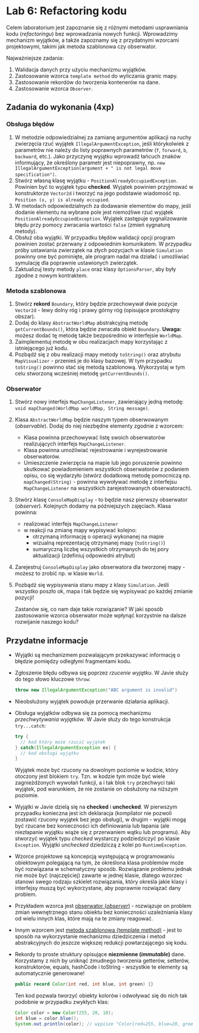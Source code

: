 # Lab 6: Refactoring kodu

Celem laboratorium jest zapoznanie się z różnymi metodami usprawniania kodu (*refactoringu*) bez wprowadzania nowych funkcji. Wprowadzimy mechanizm wyjątków, a także zapoznamy się z przydatnymi wzorcami projektowymi, takimi jak metoda szablonowa czy obserwator. 

Najważniejsze zadania:

1. Walidacja danych przy użyciu mechanizmu wyjątków.
2. Zastosowanie wzorca `template method` do wyliczania granic mapy.
3. Zastosowanie rekordów do tworzenia kontenerów na dane.
4. Zastosowanie wzorca `Observer`.




## Zadania do wykonania (4xp)

### Obsługa błędów

1. W metodzie odpowiedzialnej za zamianę argumentów aplikacji na ruchy zwierzęcia rzuć wyjątek `IllegalArgumentException`, jeśli którykolwiek z parametrów nie należy do listy poprawnych parametrów (`f`, `forward`, `b`, `backward`, etc.). Jako przyczynę wyjątku wprowadź łańcuch znaków informujący, że określony parametr jest niepoprawny, np.  `new IllegalArgumentException(argument + " is not legal move specification")`.
2. Stwórz własną klasę wyjątku - `PositionAlreadyOccupiedException`. Powinien być to wyjątek typu **checked**. Wyjątek powinien przyjmować w konstruktorze `Vector2d` i tworzyć na jego podstawie wiadomość np. `Position (x, y) is already occupied`.
3. W metodach odpowiedzialnych za dodawanie elementów do mapy, jeśli dodanie elementu na wybrane pole jest niemożliwe rzuć wyjątek `PositionAlreadyOccupiedException`. Wyjątek zastępuje sygnalizowanie błędu przy pomocy zwracania wartości `false` (zmień sygnaturę metody).
4. Obsłuż oba wyjątki. W przypadku błędów walidacji opcji program powinien zostać przerwany z odpowiednim komunikatem. W przypadku próby ustawiania zwierzątek na złych pozycjach w klasie `Simulation` powinny one być pominięte, ale program nadal ma działać i umożliwiać symulację dla poprawnie ustawionych zwierzątek.
5. Zaktualizuj testy metody `place` oraz klasy `OptionsParser`, aby były zgodne z nowym kontraktem.

### Metoda szablonowa

1. Stwórz **rekord** `Boundary`, który będzie przechowywał dwie pozycje `Vector2d` - lewy dolny róg i prawy górny róg (opisujące prostokątny obszar).
2. Dodaj do klasy `AbstractWorldMap` abstrakcyjną metodę `getCurrentBounds()`, która będzie zwracała obiekt `Boundary`.
**Uwaga:** możesz dodać tę metodę także bezpośrednio w interfejsie `WorldMap`.
3. Zaimplementuj metodę w obu realizacjach mapy korzystając z istniejącego już kodu.
4. Pozbądź się z obu realizacji mapy metody `toString()` oraz atrybutu `MapVisualizer` - przenieś je do klasy bazowej. W tym przypadku `toString()` powinno stać się metodą szablonową. Wykorzystaj w tym celu stworzoną wcześniej metodę `getCurrentBounds()`.

### Obserwator

1. Stwórz nowy interfejs `MapChangeListener`, zawierający jedną metodę: `void mapChanged(WorldMap worldMap, String message)`.

2. Klasa `AbstractWorldMap` będzie naszym typem obserwowanym (*observable*). Dodaj do niej niezbędne elementy zgodnie z wzorcem:

   - Klasa powinna przechowywać listę swoich obserwatorów realizujących interfejs `MapChangeListener`.
   - Klasa powinna umożliwiać rejestrowanie i wyrejestrowanie obserwatorów.
   - Umieszczenie zwierzęcia na mapie lub jego poruszenie powinno skutkować powiadomieniem wszystkich obserwatorów z podaniem opisu, co się wydarzyło (stwórz dodatkową metodę pomocniczą np. `mapChanged(String)` - powinna wywoływać metodę z interfejsu `MapChangeListener` na wszystkich zarejestrowanych obserwatorach).

3. Stwórz klasę `ConsoleMapDisplay` - to będzie nasz pierwszy obserwator (*observer*). Kolejnych dodamy na późniejszych zajęciach. Klasa powinna:

   - realizować interfejs `MapChangeListener`
   - w reakcji na zmianę mapy wypisywać kolejno:
     - otrzymaną informację o operacji wykonanej na mapie
     - wizualną reprezentację otrzymanej mapy (`toString()`)
     - sumaryczną liczbę wszystkich otrzymanych do tej pory aktualizacji (zdefiniuj odpowiedni atrybut)

4. Zarejestruj `ConsoleMapDisplay` jako obserwatora dla tworzonej mapy - możesz to zrobić np. w klasie `World`. 

5. Pozbądź się wypisywania stanu mapy z klasy `Simulation`. Jeśli wszystko poszło ok, mapa i tak będzie się wypisywać po każdej zmianie pozycji!

   Zastanów się, co nam daje takie rozwiązanie? W jaki sposób zastosowanie wzorca obserwator może wpłynąć korzystnie na dalsze rozwijanie naszego kodu? 



## Przydatne informacje

* Wyjątki są mechanizmem pozwalającym przekazywać informację o błędzie pomiędzy odległymi fragmentami kodu.
* Zgłoszenie błędu odbywa się poprzez *rzucenie wyjątku*. W Javie służy do tego słowo kluczowe `throw`:

    ```java
    throw new IllegalArgumentException("ABC argument is invalid")
	```
* Nieobsłużony wyjątek powoduje przerwanie działania aplikacji.
* Obsługa wyjątków odbywa się za pomocą mechanizmu *przechwytywania wyjątków*. W Javie służy do tego konstrukcja `try...catch`:

    ```java
    try {
      // kod który może rzucić wyjątek
    } catch(IllegalArgumentException ex) {
      // kod obsługi wyjątku
    }
    ```
    Wyjątek może być rzucony na dowolnym poziomie w kodzie, który otoczony jest blokiem `try`. Tzn. w kodzie tym może być
    wiele zagnieżdżonych wywołań funkcji, a i tak blok `try` przechwyci taki wyjątek, pod warunkiem, że nie zostanie on obsłużony
    na niższym poziomie.

* Wyjątki w Javie dzielą się na **checked** i **unchecked**. W pierwszym przypadku konieczna jest ich deklaracja (kompilator nie pozwoli zostawić rzucony wyjątek bez jego obsługi), w drugim - wyjątki mogą być rzucane bez konieczności ich definiowania lub łapania (ale niezłapanie wyjątku wiąże się z przerwaniem wątku lub programu). Aby stworzyć wyjątek typu *checked* wystarczy podziedziczyć po klasie `Exception`. Wyjątki *unchecked* dziedziczą z kolei po `RuntimeException`.

* Wzorce projektowe są koncepcją występującą w programowaniu obiektowym polegającą na tym, że określona klasa problemów
  może być rozwiązana w schematyczny sposób. Rozwiązanie problemu jednak nie może być (najczęściej) zawarte w jednej
  klasie, dlatego wzorzec stanowi swego rodzaju szkielet rozwiązania, który określa jakie klasy i interfejsy muszą być
  wykorzystane, aby poprawnie rozwiązać dany problem.

* Przykładem wzorca jest [obserwator (*observer*)](https://refactoring.guru/design-patterns/observer) - rozwiązuje on problem zmian wewnętrznego stanu obiektu bez konieczności uzależniania klasy od wielu innych klas, które mają na te zmiany reagować.
* Innym wzorcem jest [metoda szablonowa (template method)](https://refactoring.guru/design-patterns/template-method) - jest to sposób na wykorzystanie mechanizmu dziedziczenia i metod abstrakcyjnych do jeszcze większej redukcji powtarzającego się kodu. 
* Rekordy to proste struktury opisujące **niezmienne (*immutable*)** dane. Korzystamy z nich by uniknąć żmudnego tworzenia getterów, setterów, konstruktorów, equals, hashCode i toString - wszystkie te elementy są automatycznie generowane! 
    ```java
    public record Color(int red, int blue, int green) {}
    ```
    
    Ten kod pozwala tworzyć obiekty kolorów i odwoływać się do nich tak podobnie w przypadku zwykłych klas:
    ```java
    Color color = new Color(255, 20, 10);
    int blue = color.blue();
    System.out.println(color); // wypisze "Color[red=255, blue=20, green=10]"
    ```
    
    

​	

